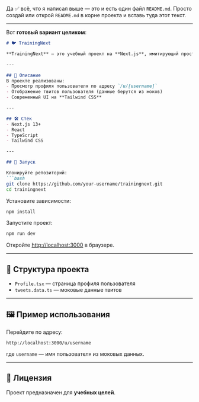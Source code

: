 Да ✅ всё, что я написал выше — это и есть один файл `README.md`.
Просто создай или открой `README.md` в корне проекта и вставь туда этот текст.

---

Вот **готовый вариант целиком**:

````markdown
# 🐦 TrainingNext

**TrainingNext** — это учебный проект на **Next.js**, имитирующий простую социальную сеть с профилями пользователей и твитами.

---

## 📌 Описание
В проекте реализованы:
- Просмотр профиля пользователя по адресу `/u/[username]`
- Отображение твитов пользователя (данные берутся из моков)
- Современный UI на **Tailwind CSS**

---

## 🛠️ Стек
- Next.js 13+
- React
- TypeScript
- Tailwind CSS

---

## 🚀 Запуск

Клонируйте репозиторий:
```bash
git clone https://github.com/your-username/trainingnext.git
cd trainingnext
````

Установите зависимости:

```bash
npm install
```

Запустите проект:

```bash
npm run dev
```

Откройте [http://localhost:3000](http://localhost:3000) в браузере.

---

## 📂 Структура проекта

* `Profile.tsx` — страница профиля пользователя
* `tweets.data.ts` — моковые данные твитов

---

## 🖼️ Пример использования

Перейдите по адресу:

```
http://localhost:3000/u/username
```

где `username` — имя пользователя из моковых данных.

---

## 📜 Лицензия

Проект предназначен для **учебных целей**.


